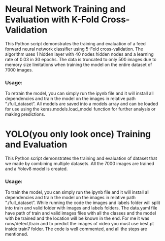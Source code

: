 # Neural Network Training and Evaluation with K-Fold Cross-Validation
This Python script demonstrates the training and evaluation of a feed forward neural network classifier using 5-Fold cross-validation. The algorithm uses 1 hidden layer with 40 nodes hidden nodes and a learning rate of 0.03 in 30 epochs. The data is truncated to only 500 images due to memory size limitations when training the model on the entire dataset of 7000 images.

### Usage:
To retrain the model, you can simply run the ipynb file and it will install all dependencies and train the model on the images in relative path “./full_dataset”. All models are saved into a models array and can be loaded for use using the keras.models.load_model function for further analysis or making predictions.

# YOLO(you only look once) Training and Evaluation
This Python script demonstrates the training and evaluation of dataset that we made by combining multiple datasets. All the 7000 images are trained and a Yolov8 model is created. 

### Usage:
To train the model, you can simply run the ipynb file and it will install all dependencies and train the model on the images in relative path “./full_dataset”. While running the code the images and labels folder will split into train and valid folder with images and labels folders. The data.yaml file have path of train and valid images files with all the classes and the model with be trained and the location will be known in the end. For me it was runs/detect/train and to predict the images of video you must use best.pt inside train7 folder. The code is well commented, and all the steps are mentioned.

